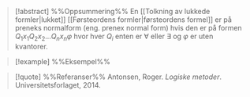 
> [!abstract] %%Oppsummering%%
> En [[Tolkning av lukkede formler|lukket]] [[Førsteordens formler|førsteordens formel]] er på preneks normalform (eng. prenex normal form) hvis den er på formen $Q_{1}x_{1}Q_{2}x_{2}\ldots Q_{n}x_{n} \varphi$ hvor hver $Q_{i}$ enten er $\forall$ eller $\exists$ og $\varphi$ er uten kvantorer.

> [!example] %%Eksempel%%
> 

> [!quote] %%Referanser%%
>Antonsen, Roger. *Logiske metoder*. Universitetsforlaget, 2014.


